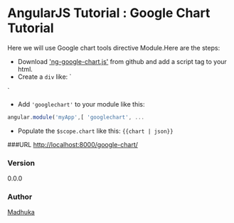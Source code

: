 # AngularJS Tutorial : Google Chart Tutorial
Here we will use Google chart tools directive Module.Here are the steps:

 - Download ['ng-google-chart.js'](https://github.com/bouil/angular-google-chart/blob/gh-pages/ng-google-chart.js) from github and add a script tag to your html.
 - Create a `div` like:
 `
   <div google-chart chart="chart" style="{{chart.cssStyle}}"/>
 `
 - Add `'googlechart'` to your module like this:
 
```js
angular.module('myApp',[ 'googlechart', ...
```

 - Populate the `$scope.chart` like this: `{{chart | json}}`

###URL
[http://localhost:8000/google-chart/](http://localhost:8000/google-chart/) 

### Version
0.0.0

### Author
[Madhuka](http://madhukaudantha.blogspot.com/)